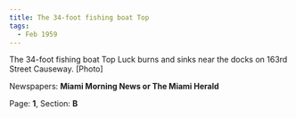 ```yaml
---  
title: The 34-foot fishing boat Top  
tags:  
  - Feb 1959  
---  
```

  
The 34-foot fishing boat Top Luck burns and sinks near the docks on 163rd Street Causeway. [Photo]  
  
Newspapers: **Miami Morning News or The Miami Herald**  
  
Page: **1**, Section: **B** 
